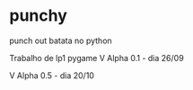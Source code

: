 # punchy
punch out batata no python

Trabalho de lp1 pygame
V Alpha 0.1 - dia 26/09

V Alpha 0.5 - dia 20/10
